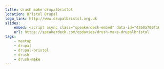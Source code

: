 ```yaml
---
title: drush make drupalbristol
location: Bristol Drupal
logo_link: http://www.drupalbristol.org.uk
slides:
    embed: <script async class="speakerdeck-embed" data-id="42605700f102013198de5a5f6f23ab67" data-ratio="1.29456384323641" src="//speakerdeck.com/assets/embed.js"></script>
    url: https://speakerdeck.com/opdavies/drush-make-drupalbristol
tags:
    - meetup
    - drupal
    - drupal-bristol
    - drush
    - drush-make
---
```

